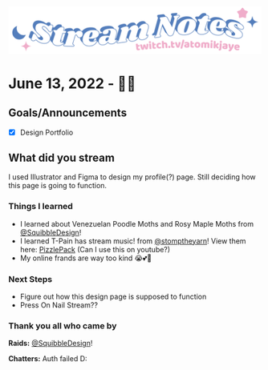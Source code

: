 [![atomikjaye Stream Notes](https://raw.githubusercontent.com/atomikjaye/Stream-Notes/master/assets/twitch-panelStream-Notes.png)](http://www.twitch.tv/atomikjaye)

# June 13, 2022 - 🎨✨

## Goals/Announcements

- [x] Design Portfolio

## What did you stream

 I used Illustrator and Figma to design my profile(?) page. Still deciding how this page is going to function.

### Things I learned

- I learned about Venezuelan Poodle Moths and Rosy Maple Moths from [@SquibbleDesign](http://www.twitch.tv/SquibbleDesign)!
- I learned T-Pain has stream music! from [@stomptheyarn](http://www.twitch.tv/stomptheyarn)! View them here: [PizzlePack](https://pizzlepack.com/) (Can I use this on youtube?)
- My online frands are way too kind 😭💕💖

### Next Steps

- Figure out how this design page is supposed to function
- Press On Nail Stream??

### Thank you all who came by

**Raids:** [@SquibbleDesign](http://www.twitch.tv/SquibbleDesign)!

**Chatters:** Auth failed D:
